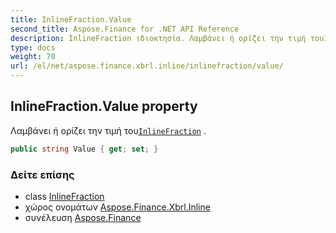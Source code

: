 ```yaml
---
title: InlineFraction.Value
second_title: Aspose.Finance for .NET API Reference
description: InlineFraction ιδιοκτησία. Λαμβάνει ή ορίζει την τιμή τουInlineFraction .
type: docs
weight: 70
url: /el/net/aspose.finance.xbrl.inline/inlinefraction/value/
---
```

## InlineFraction.Value property

Λαμβάνει ή ορίζει την τιμή του[`InlineFraction`](../) .

```csharp
public string Value { get; set; }
```

### Δείτε επίσης

* class [InlineFraction](../)
* χώρος ονομάτων [Aspose.Finance.Xbrl.Inline](../../inlinefraction/)
* συνέλευση [Aspose.Finance](../../../)


